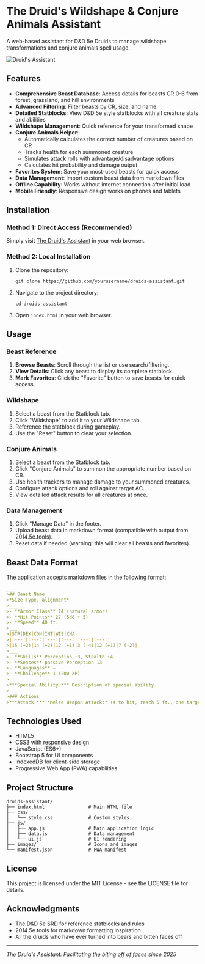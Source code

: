# The Druid's Wildshape & Conjure Animals Assistant

A web-based assistant for D&D 5e Druids to manage wildshape transformations and conjure animals spell usage.

![Druid's Assistant](images/druid-assistant-screenshot.png)

## Features

- **Comprehensive Beast Database**: Access details for beasts CR 0-6 from forest, grassland, and hill environments
- **Advanced Filtering**: Filter beasts by CR, size, and name
- **Detailed Statblocks**: View D&D 5e style statblocks with all creature stats and abilities
- **Wildshape Management**: Quick reference for your transformed shape
- **Conjure Animals Helper**: 
  - Automatically calculates the correct number of creatures based on CR
  - Tracks health for each summoned creature
  - Simulates attack rolls with advantage/disadvantage options
  - Calculates hit probability and damage output
- **Favorites System**: Save your most-used beasts for quick access
- **Data Management**: Import custom beast data from markdown files
- **Offline Capability**: Works without internet connection after initial load
- **Mobile Friendly**: Responsive design works on phones and tablets

## Installation

### Method 1: Direct Access (Recommended)
Simply visit [The Druid's Assistant](https://your-url-here.com) in your web browser.

### Method 2: Local Installation
1. Clone the repository:
   ```
   git clone https://github.com/yourusername/druids-assistant.git
   ```
2. Navigate to the project directory:
   ```
   cd druids-assistant
   ```
3. Open `index.html` in your web browser.

## Usage

### Beast Reference
1. **Browse Beasts**: Scroll through the list or use search/filtering.
2. **View Details**: Click any beast to display its complete statblock.
3. **Mark Favorites**: Click the "Favorite" button to save beasts for quick access.

### Wildshape
1. Select a beast from the Statblock tab.
2. Click "Wildshape" to add it to your Wildshape tab.
3. Reference the statblock during gameplay.
4. Use the "Reset" button to clear your selection.

### Conjure Animals
1. Select a beast from the Statblock tab.
2. Click "Conjure Animals" to summon the appropriate number based on CR.
3. Use health trackers to manage damage to your summoned creatures.
4. Configure attack options and roll against target AC.
5. View detailed attack results for all creatures at once.

### Data Management
1. Click "Manage Data" in the footer.
2. Upload beast data in markdown format (compatible with output from 2014.5e.tools).
3. Reset data if needed (warning: this will clear all beasts and favorites).

## Beast Data Format

The application accepts markdown files in the following format:

```markdown
___
>## Beast Name
>*Size Type, alignment*
>___
>- **Armor Class** 14 (natural armor)
>- **Hit Points** 27 (5d8 + 5)
>- **Speed** 40 ft.
>___
>|STR|DEX|CON|INT|WIS|CHA|
>|:---:|:---:|:---:|:---:|:---:|:---:|
>|15 (+2)|14 (+2)|12 (+1)|3 (-4)|12 (+1)|7 (-2)|
>___
>- **Skills** Perception +3, Stealth +4
>- **Senses** passive Perception 13
>- **Languages** —
>- **Challenge** 1 (200 XP)
>___
>***Special Ability.*** Description of special ability.
>
>### Actions
>***Attack.*** *Melee Weapon Attack:* +4 to hit, reach 5 ft., one target. *Hit:* 5 (1d6 + 2) piercing damage.
```

## Technologies Used

- HTML5
- CSS3 with responsive design
- JavaScript (ES6+)
- Bootstrap 5 for UI components
- IndexedDB for client-side storage
- Progressive Web App (PWA) capabilities

## Project Structure

```
druids-assistant/
├── index.html                # Main HTML file
├── css/
│   └── style.css             # Custom styles
├── js/
│   ├── app.js                # Main application logic
│   ├── data.js               # Data management
│   └── ui.js                 # UI rendering
├── images/                   # Icons and images
└── manifest.json             # PWA manifest
```

## License

This project is licensed under the MIT License - see the LICENSE file for details.

## Acknowledgments

- The D&D 5e SRD for reference statblocks and rules
- 2014.5e.tools for markdown formatting inspiration
- All the druids who have ever turned into bears and bitten faces off

---

*The Druid's Assistant: Facilitating the biting off of faces since 2025*